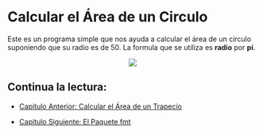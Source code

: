 # Calcular el Área de un Circulo

Este es un programa simple que nos ayuda a calcular el área de un circulo
suponiendo que su radio es de 50. La formula que se utiliza es **radio** por
**pi**.

<div align="center">
<a href="https://youtu.be/gkcZwjUW4_4"><img src="./../../img/09-min.png"/></a>
</div>

## Continua la lectura:

- [Capitulo Anterior: Calcular el Área de un Trapecio](./../08_Area-Trapecio)

- [Capitulo Siguiente: El Paquete fmt](./../10_Paquete-FMT)
